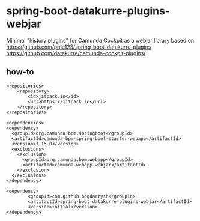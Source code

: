 # spring-boot-datakurre-plugins-webjar
Minimal "history plugins" for Camunda Cockpit as a webjar library
based on https://github.com/pme123/spring-boot-datakurre-plugins https://github.com/datakurre/camunda-cockpit-plugins/
## how-to

    <repositories>
        <repository>
            <id>jitpack.io</id>
            <url>https://jitpack.io</url>
        </repository>
    </repositories>
    
    <dependencies>
    <dependency>
      <groupId>org.camunda.bpm.springboot</groupId>
      <artifactId>camunda-bpm-spring-boot-starter-webapp</artifactId>
      <version>7.15.0</version>
      <exclusions>
        <exclusion>
          <groupId>org.camunda.bpm.webapp</groupId>
          <artifactId>camunda-webapp-webjar</artifactId>
        </exclusion>
      </exclusions>
    </dependency>
    
    <dependency>
            <groupId>com.github.bogdartysh</groupId>
            <artifactId>spring-boot-datakurre-plugins-webjar</artifactId>
            <version>initial</version>
    </dependency>
